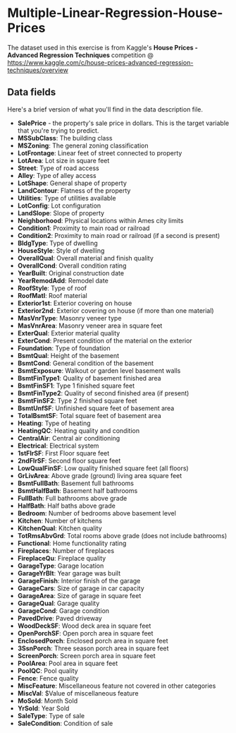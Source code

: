 # Multiple-Linear-Regression-House-Prices
The dataset used in this exercise is from Kaggle's <strong>House Prices - Advanced Regression Techniques
</strong> competition @ https://www.kaggle.com/c/house-prices-advanced-regression-techniques/overview

<h2>Data fields</h2>
<p>Here's a brief version of what you'll find in the data description file.</p>
<ul>
<li><strong>SalePrice</strong> - the property's sale price in dollars. This is the target variable that you're trying to predict.</li>
<li><strong>MSSubClass</strong>: The building class</li>
<li><strong>MSZoning</strong>: The general zoning classification</li>
<li><strong>LotFrontage</strong>: Linear feet of street connected to property</li>
<li><strong>LotArea</strong>: Lot size in square feet</li>
<li><strong>Street</strong>: Type of road access</li>
<li><strong>Alley</strong>: Type of alley access</li>
<li><strong>LotShape</strong>: General shape of property</li>
<li><strong>LandContour</strong>: Flatness of the property</li>
<li><strong>Utilities</strong>: Type of utilities available</li>
<li><strong>LotConfig</strong>: Lot configuration</li>
<li><strong>LandSlope</strong>: Slope of property</li>
<li><strong>Neighborhood</strong>: Physical locations within Ames city limits</li>
<li><strong>Condition1</strong>: Proximity to main road or railroad</li>
<li><strong>Condition2</strong>: Proximity to main road or railroad (if a second is present)</li>
<li><strong>BldgType</strong>: Type of dwelling</li>
<li><strong>HouseStyle</strong>: Style of dwelling</li>
<li><strong>OverallQual</strong>: Overall material and finish quality</li>
<li><strong>OverallCond</strong>: Overall condition rating</li>
<li><strong>YearBuilt</strong>: Original construction date</li>
<li><strong>YearRemodAdd</strong>: Remodel date</li>
<li><strong>RoofStyle</strong>: Type of roof</li>
<li><strong>RoofMatl</strong>: Roof material</li>
<li><strong>Exterior1st</strong>: Exterior covering on house</li>
<li><strong>Exterior2nd</strong>: Exterior covering on house (if more than one material)</li>
<li><strong>MasVnrType</strong>: Masonry veneer type</li>
<li><strong>MasVnrArea</strong>: Masonry veneer area in square feet</li>
<li><strong>ExterQual</strong>: Exterior material quality</li>
<li><strong>ExterCond</strong>: Present condition of the material on the exterior</li>
<li><strong>Foundation</strong>: Type of foundation</li>
<li><strong>BsmtQual</strong>: Height of the basement</li>
<li><strong>BsmtCond</strong>: General condition of the basement</li>
<li><strong>BsmtExposure</strong>: Walkout or garden level basement walls</li>
<li><strong>BsmtFinType1</strong>: Quality of basement finished area</li>
<li><strong>BsmtFinSF1</strong>: Type 1 finished square feet</li>
<li><strong>BsmtFinType2</strong>: Quality of second finished area (if present)</li>
<li><strong>BsmtFinSF2</strong>: Type 2 finished square feet</li>
<li><strong>BsmtUnfSF</strong>: Unfinished square feet of basement area</li>
<li><strong>TotalBsmtSF</strong>: Total square feet of basement area</li>
<li><strong>Heating</strong>: Type of heating</li>
<li><strong>HeatingQC</strong>: Heating quality and condition</li>
<li><strong>CentralAir</strong>: Central air conditioning</li>
<li><strong>Electrical</strong>: Electrical system</li>
<li><strong>1stFlrSF</strong>: First Floor square feet</li>
<li><strong>2ndFlrSF</strong>: Second floor square feet</li>
<li><strong>LowQualFinSF</strong>: Low quality finished square feet (all floors)</li>
<li><strong>GrLivArea</strong>: Above grade (ground) living area square feet</li>
<li><strong>BsmtFullBath</strong>: Basement full bathrooms</li>
<li><strong>BsmtHalfBath</strong>: Basement half bathrooms</li>
<li><strong>FullBath</strong>: Full bathrooms above grade</li>
<li><strong>HalfBath</strong>: Half baths above grade</li>
<li><strong>Bedroom</strong>: Number of bedrooms above basement level</li>
<li><strong>Kitchen</strong>: Number of kitchens</li>
<li><strong>KitchenQual</strong>: Kitchen quality</li>
<li><strong>TotRmsAbvGrd</strong>: Total rooms above grade (does not include bathrooms)</li>
<li><strong>Functional</strong>: Home functionality rating</li>
<li><strong>Fireplaces</strong>: Number of fireplaces</li>
<li><strong>FireplaceQu</strong>: Fireplace quality</li>
<li><strong>GarageType</strong>: Garage location</li>
<li><strong>GarageYrBlt</strong>: Year garage was built</li>
<li><strong>GarageFinish</strong>: Interior finish of the garage</li>
<li><strong>GarageCars</strong>: Size of garage in car capacity</li>
<li><strong>GarageArea</strong>: Size of garage in square feet</li>
<li><strong>GarageQual</strong>: Garage quality</li>
<li><strong>GarageCond</strong>: Garage condition</li>
<li><strong>PavedDrive</strong>: Paved driveway</li>
<li><strong>WoodDeckSF</strong>: Wood deck area in square feet</li>
<li><strong>OpenPorchSF</strong>: Open porch area in square feet</li>
<li><strong>EnclosedPorch</strong>: Enclosed porch area in square feet</li>
<li><strong>3SsnPorch</strong>: Three season porch area in square feet</li>
<li><strong>ScreenPorch</strong>: Screen porch area in square feet</li>
<li><strong>PoolArea</strong>: Pool area in square feet</li>
<li><strong>PoolQC</strong>: Pool quality</li>
<li><strong>Fence</strong>: Fence quality</li>
<li><strong>MiscFeature</strong>: Miscellaneous feature not covered in other categories</li>
<li><strong>MiscVal</strong>: $Value of miscellaneous feature</li>
<li><strong>MoSold</strong>: Month Sold</li>
<li><strong>YrSold</strong>: Year Sold</li>
<li><strong>SaleType</strong>: Type of sale</li>
<li><strong>SaleCondition</strong>: Condition of sale</li>
</ul></div>
